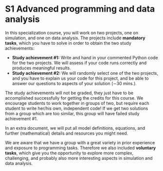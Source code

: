 # S1 Advanced programming and data analysis

In this specialization course, you will work on two projects, one on simulation, and one on data analysis. The projects include **mandatory tasks**, which you have to solve in order to obtain the two study achievements:

* **Study achievement #1:** Write and hand in your commented Python code for the two projects. We will assess if your code runs correctly and produces meaningful results.
* **Study achievement #2:** We will randomly select one of the two projects, and you have to explain us your code for this project, and be able to answer our questions to aspects of your solution ($\sim$30 mins.).

The study achievements will not be graded, they just have to be accomplished successfully for getting the credits for this course. We encourage students to work together in groups of two, but require each student to write her/his own, independent code! If we get two solutions from a group which are too similar, this group will have failed study achievement \#1.

In an extra document, we will put all model definitions, equations, and further (mathematical) details and resources you might need.

We are aware that we have a group with a great variety in prior experience and exposure to programming tasks. Therefore we also included **voluntary tasks**, which give you the opportunity to explore more complex, challenging, and probably also more interesting aspects in simulation and data analysis.
